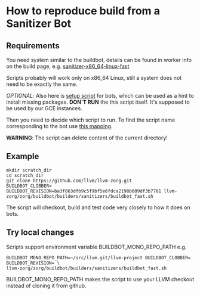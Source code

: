 # How to reproduce build from a Sanitizer Bot

## Requirements 
You need system similar to the buildbot, details can be found in worker info on the build page, e.g. [sanitizer-x86_64-linux-fast](https://lab.llvm.org/buildbot/#/builders/sanitizer-x86_64-linux-fast)

Scripts probably will work only on x86_64 Linux, still a system does not need to be exactly the same.

*OPTIONAL*: Also here is [setup script](https://github.com/google/sanitizers/blob/master/buildbot/start_script.sh) for bots, which can be used as a hint to install missing packages. **DON'T RUN** the this script itself. It's supposed to be used by our GCE instances.

Then you need to decide which script to run. To find the script name corresponding to the bot use [this mapping](https://github.com/llvm/llvm-zorg/blob/main/zorg/buildbot/builders/sanitizers/buildbot_selector.py).

**WARNING**: The script can delete content of the current directory!

## Example
```
mkdir scratch_dir
cd scratch_dir
git clone https://github.com/llvm/llvm-zorg.git
BUILDBOT_CLOBBER= BUILDBOT_REVISION=ba3f863dfb9c5f9bf5e6fdca2198b609df3b7761 llvm-zorg/zorg/buildbot/builders/sanitizers/buildbot_fast.sh
```
The script will checkout, build and test code very closely to how it does on bots.

## Try local changes
Scripts support environment variable BUILDBOT_MONO_REPO_PATH
e.g. 
```
BUILDBOT_MONO_REPO_PATH=~/src/llvm.git/llvm-project BUILDBOT_CLOBBER= BUILDBOT_REVISION= \
llvm-zorg/zorg/buildbot/builders/sanitizers/buildbot_fast.sh
```
BUILDBOT_MONO_REPO_PATH makes the script to use your LLVM checkout instead of cloning it from github.